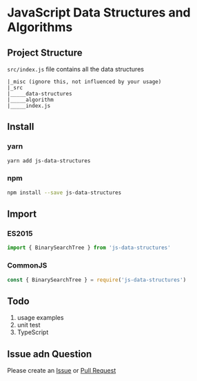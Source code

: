 # JavaScript Data Structures and Algorithms

## Project Structure
`src/index.js` file contains all the data structures 

```
|_misc (ignore this, not influenced by your usage)
|_src 
|_____data-structures
|_____algorithm
|_____index.js
```

## Install

### yarn

```bash
yarn add js-data-structures
```

### npm

```bash
npm install --save js-data-structures
```

## Import

### ES2015

```javascript
import { BinarySearchTree } from 'js-data-structures'
```

### CommonJS

```javascript
const { BinarySearchTree } = require('js-data-structures')
```

## Todo
1. usage examples
2. unit test
3. TypeScript

## Issue adn Question

Please create an [Issue](https://github.com/Sunny-Kid/Algorithm/issues) or [Pull Request](https://github.com/Sunny-Kid/Algorithm/pulls) 